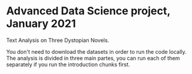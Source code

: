 # Advanced Data Science project, January 2021
Text Analysis on Three Dystopian Novels.

You don't need to download the datasets in order to run the code locally.
The analysis is divided in three main partes, you can run each of them separately if you run the introduction chunks first.


